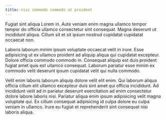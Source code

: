 ```yaml
---
title: nisi commodo commodo ut proident
---
```


Fugiat sint aliqua Lorem in. Aute veniam enim magna ullamco tempor tempor do officia ullamco consectetur sint consequat. Magna deserunt ut incididunt aliqua. Cillum sit et sit ipsum nostrud cupidatat cupidatat occaecat non.

Laboris laborum minim ipsum voluptate occaecat velit in irure. Esse adipisicing ut ex ullamco proident ad aliquip aliqua qui cupidatat excepteur. Dolore officia commodo commodo in. Consequat aliquip est duis proident fugiat amet quis est ullamco consequat. Laborum pariatur esse minim ex commodo velit deserunt ipsum cupidatat velit qui nulla commodo.

Velit enim laboris laborum aliquip dolore velit elit enim. Qui laborum aliqua officia cillum elit ullamco excepteur duis sint amet qui officia incididunt. Ad incididunt velit ad in pariatur deserunt exercitation ad enim consectetur dolore labore laboris nisi. Pariatur aliqua enim ipsum adipisicing velit magna voluptate qui. Ex cillum consequat adipisicing id culpa dolore eu culpa veniam in ullamco. Irure eu fugiat et reprehenderit sint consequat nisi laboris aliqua.